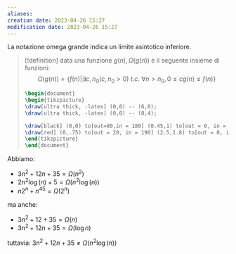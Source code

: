 ```yaml
---
aliases: 
creation date: 2023-04-26 15:27
modification date: 2023-04-26 15:27
---
```


La notazione omega grande indica un limite asintotico inferiore.

> [!definition]
> data una funzione $g(n), \Omega(g(n))$ è il seguente insieme di funzioni:
> $$ \Omega(g(n)) = \{ f(n) | \exists c, n_{0}(c,n_{0} > 0) \ t.c.\ \forall n > n_{0}, 0 \leq cg(n) \leq f(n) \} $$
> ```tikz
> \begin{document}
> \begin{tikzpicture}
> \draw[ultra thick, -latex] (0,0) -- (6,0);
> \draw[ultra thick, -latex] (0,0) -- (0,4);
> 
> \draw[black] (0,0) to[out=80,in = 180] (0.45,1) to[out = 0, in = 180] (0.75,0.75) to[out = 0, in = 180] (2.5,2) to[out = 0, in = 200] (4,2.2) to[out = 40,in = 200] (5,3.2) to (5.5, 3.3) node[right]{$f(n)$};
> \draw[red] (0,.75) to[out = 20, in = 190] (2.5,1.8) to[out = 0, in = 180] (4,2) to[out = 0] (5.2,3) node[below right]{$cg(n)$};
> \end{tikzpicture}
> \end{document}
> ```

Abbiamo:
- $3n^2 + 12n + 35 = \Omega(n^2)$
- $2n^2\log(n) + 5 = \Omega(n^2 \log(n))$
- $n2^n + n^{45} = \Omega(2^n)$

ma anche:
- $3n^2 + 12 + 35 = \Omega(n)$
- $3n^2 + 12n + 35 = \Omega(\log n)$

tuttavia: 
$3n^2 + 12n + 35 \neq \Omega(n^2 \log(n))$

